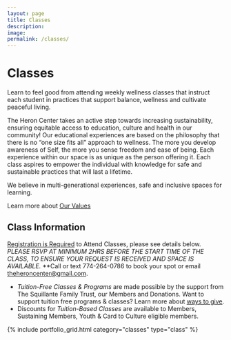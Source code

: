 ```yaml
---
layout: page
title: Classes
description: 
image: 
permalink: /classes/
---
```

# Classes

Learn to feel good from attending weekly wellness classes that instruct each student in practices that support balance, wellness and cultivate peaceful living. 

The Heron Center takes an active step towards increasing sustainability, ensuring equitable access to education, culture and health in our community! Our educational experiences are based on the philosophy that there is no “one size fits all” approach to wellness. The more you develop awareness of Self, the more you sense freedom and ease of being. Each experience within our space is as unique as the person offering it. Each class aspires to empower the individual with knowledge for safe and sustainable practices that will last a lifetime.

We believe in multi-generational experiences, safe and inclusive spaces for learning.

Learn more about [Our Values](/about#values)

## Class Information

<u>Registration is Required</u> to Attend Classes, please see details below. *PLEASE RSVP AT MINIMUM 2HRS BEFORE THE START TIME OF THE CLASS, TO ENSURE YOUR REQUEST IS RECEIVED AND SPACE IS AVAILABLE.* **Call or text 774-264-0786 to book your spot or email [theheroncenter@gmail.com](mailto:theheroncenter@gmail.com). 

- *Tuition-Free Classes & Programs* are made possible by the support from The Squillante Family Trust, our Members and Donations. Want to support tuition free programs & classes?
Learn more about [ways to give](/ways-to-give/).
- Discounts for *Tuition-Based Classes* are available to Members, Sustaining Members, Youth & Card to Culture eligible members.

{% include portfolio_grid.html category="classes" type="class" %}








